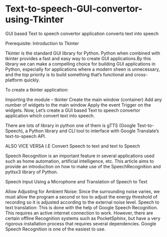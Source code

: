 # Text-to-speech-GUI-convertor-using-Tkinter
GUI based Text to speech convertor application  converts text into speech

Prerequisite: Introduction to Tkinter

Tkinter is the standard GUI library for Python. Python when combined with tkinter provides a fast and easy way to create GUI applications.By this library we can make a compelling choice for building GUI applications in Python, especially for applications where a modern sheen is unnecessary, and the top priority is to build something that’s functional and cross-platform quickly.

To create a tkinter application:

Importing the module – tkinter
Create the main window (container)
Add any number of widgets to the main window
Apply the event Trigger on the widgets.
Now, Let’s create a GUI based Text to speech convertor application which convert text into speech.

There are lots of library in python one of them is gTTS (Google Text-to-Speech), a Python library and CLI tool to interface with Google Translate’s text-to-speech API.  

ALSO VICE VERSA
I.E Convert Speech to text and text to Speech

Speech Recognition is an important feature in several applications used such as home automation, artificial intelligence, etc. This article aims to provide an introduction on how to make use of the SpeechRecognition and pyttsx3 library of Python.

Speech Input Using a Microphone and Translation of Speech to Text

Allow Adjusting for Ambient Noise: Since the surrounding noise varies, we must allow the program a second or too to adjust the energy threshold of recording so it is adjusted according to the external noise level.
Speech to text translation: This is done with the help of Google Speech Recognition. This requires an active internet connection to work. However, there are certain offline Recognition systems such as PocketSphinx, but have a very rigorous installation process that requires several dependencies. Google Speech Recognition is one of the easiest to use.
